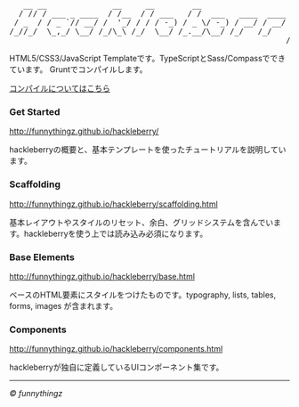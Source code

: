 <pre>
   __ __              __     __        __                         
  / // / ___ _ ____  / /__  / / ___   / /  ___   ____  ____  __ __
 / _  / / _ `// __/ /  '_/ / / / -_) / _ \/ -_) / __/ / __/ / // /
/_//_/  \_,_/ \__/ /_/\_\ /_/  \__/ /_.__/\__/ /_/   /_/    \_, / 
                                                           /___/  
</pre>


HTML5/CSS3/JavaScript Templateです。TypeScriptとSass/Compassでできています。
Gruntでコンパイルします。

<a href="https://github.com/funnythingz/typos">コンパイルについてはこちら</a>

### Get Started

http://funnythingz.github.io/hackleberry/

hackleberryの概要と、基本テンプレートを使ったチュートリアルを説明しています。

### Scaffolding

http://funnythingz.github.io/hackleberry/scaffolding.html

基本レイアウトやスタイルのリセット、余白、グリッドシステムを含んでいます。hackleberryを使う上では読み込み必須になります。

### Base Elements

http://funnythingz.github.io/hackleberry/base.html

ベースのHTML要素にスタイルをつけたものです。typography, lists, tables, forms, images が含まれます。

### Components

http://funnythingz.github.io/hackleberry/components.html

hackleberryが独自に定義しているUIコンポーネント集です。



<hr>
<address>&copy; funnythingz</address>
